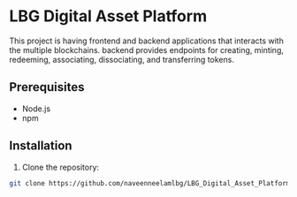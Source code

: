 # LBG Digital Asset Platform

This project is having frontend and backend applications that interacts with the multiple blockchains. backend provides endpoints for creating, minting, redeeming, associating, dissociating, and transferring tokens.

## Prerequisites

- Node.js
- npm

## Installation

1. Clone the repository:

```bash
git clone https://github.com/naveenneelamlbg/LBG_Digital_Asset_Platform.git
